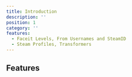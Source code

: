 ```yaml
---
title: Introduction
description: ''
position: 1
category: ''
features:
  - Faceit Levels, From Usernames and SteamID
  - Steam Profiles, Transformers
---
```


## Features

<list :items="features"></list>

